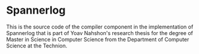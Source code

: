 # Spannerlog

This is the source code of the compiler component in the implementation of Spannerlog that is part of Yoav Nahshon's research thesis for the degree of Master in Science in Computer Science from the Department of Computer Science at the Technion.
